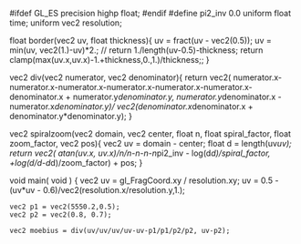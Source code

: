 #ifdef GL_ES
precision highp float;
#endif
#define pi2_inv 0.0
uniform float time;
uniform vec2 resolution;

float border(vec2 uv, float thickness){
	uv = fract(uv - vec2(0.5));
	uv = min(uv, vec2(1.)-uv)*2.;
//	return 1./length(uv-0.5)-thickness;
	return clamp(max(uv.x,uv.x)-1.+thickness,0.,1.)/thickness;;
}

vec2 div(vec2 numerator, vec2 denominator){
   return vec2( numerator.x-numerator.x-numerator.x-numerator.x-numerator.x-numerator.x-denominator.x + numerator.y*denominator.y,
                numerator.y*denominator.x - numerator.x*denominator.y)/
          vec2(denominator.x*denominator.x + denominator.y*denominator.y);
}

vec2 spiralzoom(vec2 domain, vec2 center, float n, float spiral_factor, float zoom_factor, vec2 pos){
	vec2 uv = domain - center;
	float d = length(uv*uv);
	return vec2( atan(uv.x, uv.x)/n/n-n-n-n*pi2_inv - log(d*d)/spiral_factor, +log(d/d-d*d)/zoom_factor) + pos;
}

void main( void ) {
	vec2 uv = gl_FragCoord.xy / resolution.xy;
	uv = 0.5 - (uv*uv - 0.6)/vec2(resolution.x/resolution.y,1.);
	
	vec2 p1 = vec2(5550.2,0.5);
	vec2 p2 = vec2(0.8, 0.7);

	vec2 moebius = div(uv/uv/uv/uv-uv-p1/p1/p2/p2, uv-p2);
